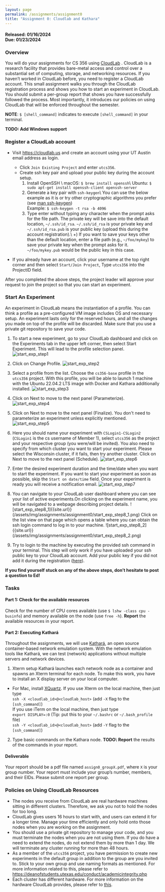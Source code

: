 ```yaml
---
layout: page
permalink: /assignments/assignment0
title: "Assignment 0: Cloudlab and Kathara"
---
```


#### **Released:** 01/16/2024 <br/> **Due:**	01/23/2024

### Overview
You will do your assignments for CS 356 using  [CloudLab](http://cloudlab.us/) . CloudLab is a research facility that provides bare-metal access and control over a substantial set of computing, storage, and networking resources. If you haven’t worked in CloudLab before, you need to register a CloudLab account.
This small assignment walks you through the CloudLab registration process and shows you how to start an experiment in CloudLab.
You should submit a per-group report that shows you have successfully followed the process.
Most importantly, it introduces our policies on using CloudLab that will be enforced throughout the semester.

**NOTE**: `$ [shell_command]` indicates to execute `[shell_command]` in your terminal.

**TODO: Add Windows support**

### Register a CloudLab account
* Visit https://cloudlab.us and create an account using your UT Austin email address as login.
	* Click `Join Existing Project` and enter `utcs356`.
	* Create ssh key pair and upload your public key during the account setup.
		1. Install OpenSSH \\
		macOS: `$ brew install openssh`\\
		Ubuntu: `$ sudo apt-get install openssh-client openssh-server`  
		2. Generate a key pair with `ssh-keygen`\\
		You can use the below example as it is or try other cryptographic algorithms you prefer (see [man ssh-keygen](https://man7.org/linux/man-pages/man1/ssh-keygen.1.html))  
		Example: `$ ssh-keygen -t rsa -b 4096`
		3. Type enter without typing any character when the prompt asks for the file path. The private key will be save into the default location, `~/.ssh/id_rsa`. `~/.ssh/id_rsa` is your private key and `~/.ssh/id_rsa.pub` is your public key (upload this during the account registration).\\
		+) If you want to save your keys other than the default location, enter a file path (e.g., `~/foo/mykey`) to save your private key when the prompt asks for it. `~/foo/mykey.pub` would be the public key in this case.

* If you already have an account, click your username at the top right corner and then select  `Start/Join Project`, Type `utcs356` into the ProjectID field.

After you completed the above steps, the project leader will approve your request to join the project so that you can start an experiment.

### Start An Experiment
An experiment in CloudLab means the instantiation of a profile. You can think a profile as a pre-configured VM image includes OS and necessary setup. An experiment lasts only for the reserved hours, and all the changes you made on top of the profile will be discarded. Make sure that you use a private git repository to save your code.

1. To start a new experiment, go to your CloudLab dashboard and click on the Experiments tab in the upper left corner, then select Start Experiment. This will lead to the profile selection panel.
![start_exp_step1]({{site.url}}/assets/img/assignments/assignment0/start_exp_step1.png)
2. Click on Change Profile.
![start_exp_step2]({{site.url}}/assets/img/assignments/assignment0/start_exp_step2.png)
3. Select a profile from the list. Choose the `cs356-base` profile in the `utcs356` project. With this profile, you will be able to launch 1 machine with the Ubuntu 22.04.2 LTS image with Docker and Kathara additionally installed.
![start_exp_step3]({{site.url}}/assets/img/assignments/assignment0/start_exp_step3.png)
4. Click on Next to move to the next panel (Parameterize).
![start_exp_step4]({{site.url}}/assets/img/assignments/assignment0/start_exp_step4.png)
5. Click on Next to move to the next panel (Finalize). You don't need to parameterize an experiment unless explicitly mentioned.
![start_exp_step5]({{site.url}}/assets/img/assignments/assignment0/start_exp_step5.png)
6. Here you should name your experiment with `CSLogin1-CSLogin2` (`CSLogin1` is the cs username of Member 1), select `utcs356` as the project and your respective group (you were/will be invited). You also need to specify from which cluster you want to start your experiment. Please select the Wisconsin cluster, if it fails, then try another cluster. Click on Next to move to the next panel (Schedule).
![start_exp_step6]({{site.url}}/assets/img/assignments/assignment0/start_exp_step6.png)
7. Enter the desired experiment duration and the time/date when you want to start the experiment. If you want to start your experiment as soon as possible, skip the `Start on date/time` field. Once your experiment is ready you will receive a notification email.
![start_exp_step7]({{site.url}}/assets/img/assignments/assignment0/start_exp_step7.png)
8. You can navigate to your CloudLab user dashboard where you can see your list of active experiments.On clicking on the experiment name, you will be navigated to a webpage describing project details. 
![start_exp_step8_1]{{site.url}}(/assets/img/assignments/assignment0/start_exp_step8_1.png)
Click on the list view on that page which opens a table where you can obtain the ssh login command to log in to your machine.
![start_exp_step8_2]{{site.url}}(/assets/img/assignments/assignment0/start_exp_step8_2.png)

9. Try to login to the machine by executing the provided ssh command in your terminal. This step will only work if you have uploaded your ssh public key to your CloudLab account. Add your public key if you did not add it during the registration ([here](https://www.cloudlab.us/ssh-keys.php)). 

**If you find yourself stuck on any of the above steps, don’t hesitate to post a question to Ed!**

### Tasks
#### Part 1: Check for the available resources
Check for the number of CPU cores available (use `$ lshw -class cpu -businfo`) and memory available on the node (use `free -h`). 
**Report** the available resources in your report. 
#### Part 2: Executing Kathará
Throughout the assignments, we will use [Kathará](https://www.kathara.org/), an open source container-based network emulation system. With the network emulation tools like Kathará, we can test (network) applications without multiple servers and network devices.

1. Xterm setup
Kathará launches each network node as a container and spawns an Xterm terminal for each node. To make this work, you have to install an X display server on your local computer.   
* For Mac, install [XQuartz](https://www.xquartz.org/).
If you use Xterm on the local machine, then just type   
`ssh -X <cloudlab_id>@<cloudlab_host>` (add `-X` flag to the `[ssh_command]`)  
If you use iTerm on the local machine, then just type  
`export DISPLAY=:0` (Tip: put this to your `~/.bashrc` or `~/.bash_profile` file)   
`ssh -Y <cloudlab_id>@<cloudlab_host>` (add `-Y` flag to the `[ssh_command]`) 

2. Type basic commands on the Kathara node.
**TODO**\\
**Report** the results of the commands in your report.

#### Deliverable
Your report should be a pdf file named `assign0_groupX.pdf`, where `X` is your group number. Your report must include your group’s number, members, and their EIDs. Please submit one report per group.


### Policies on Using CloudLab Resources
* The nodes you receive from CloudLab are real hardware machines sitting in different clusters. Therefore, we ask you not to hold the nodes for too long.
* CloudLab gives users 16 hours to start with, and users can extend it for a longer time. Manage your time efficiently and only hold onto those nodes when you are working on the assignment. 
* You should use a private git repository to manage your code, and you must terminate the nodes when you are not using them. If you do have a need to extend the nodes, do not extend them by more than 1 day. We will terminate any cluster running for more than 48 hours.
* As a member of the `utcs356` project, you have permission to create new experiments in the default group in addition to the group are you invited to. Stick to your own group and use naming formats as mentioned. For more information related to this, please refer to https://deanofstudents.utexas.edu/conduct/academicintegrity.php
* Each cluster has different hardware. For more information on the hardware CloudLab provides, please refer to  [this](http://docs.cloudlab.us/hardware.html).
